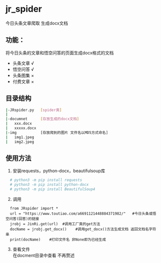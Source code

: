 # jr_spider
今日头条文章爬取 生成docx文档
## 功能：
将今日头条的文章和悟空问答的页面生成docx格式的文档
- 头条文章 √
- 悟空问答 √
- 头条图集 ×
- 付费文章 ×
## 目录结构
```bash
|-JRspider.py   [spider类]
| 
|-documnet      [存放生成的docx文档]
|   xxx.docx
|   xxxxx.docx
|-img           [存放爬到的图片 文件名以MD5方式命名]
|   img1.jpeg
|   img2.jpeg
```
## 使用方法
1. 安装requests，python-docx，beautifulsoup库
```bash
  # python3 -m pip install requests
  # python3 -m pip install python-docx
  # python3 -m pip install BeautifulSoup4
```
2. 调用
```python3
  from JRspider import *
  url = "https://www.toutiao.com/a6691121448884371982/"   #今日头条或悟空问答(回答)的链接
  jrobj = JinRi.get(url)  #调用工厂类的get方法
  docName = jrobj.get_docx()    #调用get_docx()方法生成文档 返回文档名字符串
  print(docName)    #打印文件名 非None即为已经生成
```
3. 查看文件  
在docment目录中查看 不再赘述
